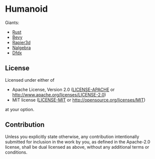 # Humanoid

Giants:

- [Rust](https://www.rust-lang.org)
- [Bevy](https://bevyengine.org)
- [Rapier3d](https://rapier.rs)
- [Nalgebra](https://nalgebra.org)
- [Dfdx](https://github.com/coreylowman/dfdx)

## License

Licensed under either of

- Apache License, Version 2.0
  ([LICENSE-APACHE](LICENSE-APACHE) or http://www.apache.org/licenses/LICENSE-2.0)
- MIT license
  ([LICENSE-MIT](LICENSE-MIT) or http://opensource.org/licenses/MIT)

at your option.

## Contribution

Unless you explicitly state otherwise, any contribution intentionally submitted
for inclusion in the work by you, as defined in the Apache-2.0 license, shall be
dual licensed as above, without any additional terms or conditions.
